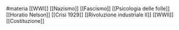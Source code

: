 #materia 
[[WWI]]
[[Nazismo]]
[[Fascismo]]
[[Psicologia delle folle]]
[[Horatio Nelson]]
[[Crisi 1929]]
[[Rivoluzione industriale II]]
[[WWII]]
[[Costituzione]]